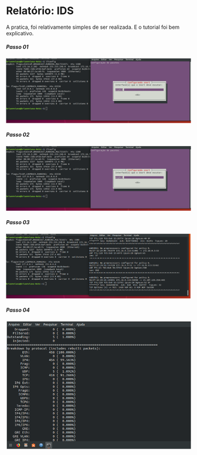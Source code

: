 # Relatório: IDS

A pratica, foi relativamente simples de ser realizada. E o tutorial foi bem explicativo.

##### Passo 01
<img src="img/passo01.PNG" alt="idc">

##### Passo 02
<img src="img/passo01.PNG" alt="idc">

##### Passo 03
<img src="img/passo03.PNG" alt="idc">

##### Passo 04
<img src="img/passo04.PNG" alt="idc">
